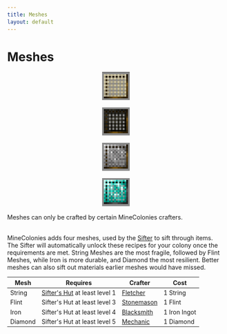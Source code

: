 ```yaml
---
title: Meshes
layout: default
---
```

# Meshes

<div class="infobox box text-center">
    <p style="text-align:center;"><img src="../../assets/images/items/string_mesh.png" alt="String Sifter Mesh"></p>
    <p style="text-align:center;"><img src="../../assets/images/items/flint_mesh.png" alt="Flint Sifter Mesh"></p>
    <p style="text-align:center;"><img src="../../assets/images/items/iron_mesh.png" alt="Iron Sifter Mesh"></p>
    <p style="text-align:center;"><img src="../../assets/images/items/diamond_mesh.png" alt="Diamond Sifter Mesh"></p>
    Meshes can only be crafted by certain MineColonies crafters.
</div>
<br>

MineColonies adds four meshes, used by the [Sifter](../../source/workers/sifter) to sift through items. The Sifter will automatically unlock these recipes for your colony once the requirements are met. String Meshes are the most fragile, followed by Flint Meshes, while Iron is more durable, and Diamond the most resilient. Better meshes can also sift out materials earlier meshes would have missed.

| Mesh    | Requires             | Crafter | Cost |
| ------- | -------------------- | ------- | ---- |
| String  | [Sifter's Hut](../../source/buildings/sifter) at least level 1 | [Fletcher](../../source/workers/fletcher) | 1 String |
| Flint   | Sifter's Hut at least level 3 | [Stonemason](../../source/workers/stonemason) | 1 Flint |
| Iron    | Sifter's Hut at least level 4 | [Blacksmith](../../source/workers/blacksmith) | 1 Iron Ingot |
| Diamond | Sifter's Hut at least level 5 | [Mechanic](../../source/workers/mechanic)   | 1 Diamond |